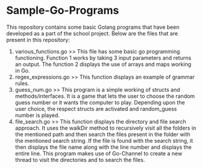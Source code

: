 # Sample-Go-Programs
This repository contains some basic Golang programs that have been developed as a part of the school project.
Below are the files that are present in this repository:
1) various_functions.go >> This file has some basic go programming functioning. Function 1 works by taking 3 input parameters and returns an output. The function 2 displays the use of arrays and maps working in Go.
2) regex_expressions.go >> This function displays an example of grammar rules.
3) guess_num.go >> This program is a simple working of structs and methods/interfaces. It is a game that lets the user to choose the random guess number or it wants the computer to play. Depending upon the user choice, the respect structs are activated and random_guess number is played.
4) file_search.go >> This function displays the directory and file search approach. It uses the walkDir method to recursively visit all the folders in the mentioned path and then search the files present in the folder with the mentioned search string. If the file is found with the search string, it then displays the file name along with the line number and displays the entire line. This program makes use of Go-Channel to create a new thread to visit the directories and to search the files. 
